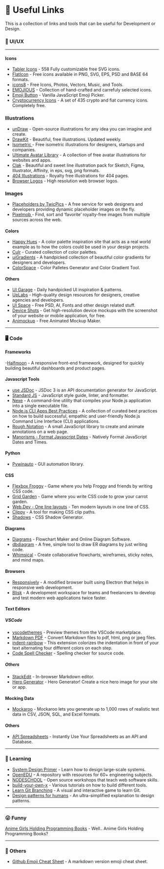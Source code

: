 # :link: Useful Links

This is a collection of links and tools that can be useful for Development or Design. 

### :art: UI/UX

***
#### Icons
- [Tabler Icons](https://tablericons.com) - 558 Fully customizable free SVG icons.
- [FlatIcon](https://www.flaticon.com/) - Free icons available in PNG, SVG, EPS, PSD and BASE 64 formats.
- [icons8](https://icons8.com/) - Free Icons, Photos, Vectors, Music, and Tools.
- [EMOJIOUS](https://www.emojious.com/) - Collection of hand-crafted and carrefuly selected icons. 
- [Emoji Button](https://emoji-button.js.org/) - Vanilla JavaScript Emoji Picker.
- [Cryptocurrency Icons](http://cryptoicons.co/) - A set of 435 crypto and fiat currency icons. Completely free.

### Illustrations
- [unDraw](https://undraw.co) - Open-source illustrations for any idea you can imagine and create.
- [DrawKit](https://www.drawkit.io/) - Beautiful, free illustrations. Updated weekly.
- [Isometric ](https://isometric.online/) - Free isometric illustrations for designers, startups and companies.
- [Ultimate Avatar Library](https://limitlessdesigns.io/avatar-illustrations/) - A collection of free avatar illustrations for websites and apps.
- [Clak](https://www.ls.graphics/illustrations/clak) - Beautiful and sweet line illustration pack for Sketch, Figma, Illustrator, Affinity, in eps, svg, png formats.
- [404 Illustrations](https://error404.fun/) - Royalty free illustrations for 404 pages.
- [Browser Logos](https://github.com/alrra/browser-logos/) - High resolution web browser logos.

### Images
- [Placeholders by TwicPics](https://discover.twicpics.com/en/placeholder) - A free service for web designers and developers providing dynamic placeholder images on the fly.
- [Pixelmob ](https://pixelmob.co/) - Find, sort and ‘favorite’ royalty-free images from multiple sources across the web.

#### Colors
- [Happy Hues](https://www.happyhues.co/) - A color palette inspiration site that acts as a real world example as to how the colors could be used in your design projects.
- [Culr](https://www.culrs.com/) - Curated collection of color palettes. 
- [uiGradients](https://uigradients.com/) - A handpicked collection of beautiful color gradients for designers and developers.
- [ColorSpace](https://mycolor.space/) - Color Palletes Generator and Color Gradient Tool.


#### Others
- [UI Garage](https://uigarage.net/) - Daily handpicked UI inspiration & patterns.
- [UpLabs](https://www.uplabs.com/) - High-quality design resources for designers, creative agencies and developers.
- [UI Space](https://uispace.net/) - Free PSD, AI, Fonts and other design related stuff.
- [Device Shots](https://deviceshots.com/) - Get high-resolution device mockups with the screenshot of your website or mobile application, for free.
- [Animockup](https://animockup.com/) - Free Animated Mockup Maker.

***
### :desktop_computer: Code

#### Frameworks
-[Halfmoon](https://www.gethalfmoon.com/) - A responsive front-end framework, designed for quickly building beautiful dashboards and product pages.

#### Javascript Tools
- [use JSDoc](https://jsdoc.app/index.html) - JSDoc 3 is an API documentation generator for JavaScript.
- [Standard JS](https://standardjs.com/) - JavaScript style guide, linter, and formatter.
- [Nexe](https://github.com/nexe/nexe) - A command-line utility that compiles your Node.js application into a single executable file.
- [Node.js CLI Apps Best Practices](https://github.com/lirantal/nodejs-cli-apps-best-practices) - A collection of curated best practices on how to build successful, empathic and user-friendly Node.js Command Line Interface (CLI) applications.
- [Rough Notation](https://roughnotation.com/) - A small JavaScript library to create and animate annotations on a web page.
- [Manorisms - Format Javascript Dates](https://elijahmanor.com/format-js-dates-and-times) - Natively Format JavaScript Dates and Times.

#### Python
- [Pywinauto](http://pywinauto.github.io/) - GUI automation library.

#### CSS
- [Flexbox Froggy](https://flexboxfroggy.com/) - Game where you help Froggy and friends by writing CSS code.
- [Grid Garden](https://cssgridgarden.com/) - Game where you write CSS code to grow your carrot garden.
- [Web.Dev - One line layouts](https://web.dev/one-line-layouts/) - Ten modern layouts in one line of CSS.
- [Clippy](https://bennettfeely.com/clippy/) - A tool for making CSS clip paths.
- [Shadows](https://brumm.af/shadows) - CSS Shadow Generator.

#### Diagrams
- [Diagrams](https://app.diagrams.net/) - Flowchart Maker and Online Diagram Software.
- [dbdiagram](https://dbdiagram.io/home) - A free, simple tool to draw ER diagrams by just writing code.
- [Whimsical](https://whimsical.com/) - Create collaborative flowcharts, wireframes, sticky notes, and mind maps.

#### Browsers 
- [Responsively](https://responsively.app/) - A modified browser built using Electron that helps in responsive web development.
- [Blisk](https://blisk.io/) - A development workspace for teams and freelancers to develop and test modern web applications twice faster.

#### Text Editors


##### VSCode
- [vscodethemes](https://vscodethemes.com/) - Preview themes from the VSCode marketplace.
- [Markdown PDF](https://marketplace.visualstudio.com/items?itemName=yzane.markdown-pdf) -  Convert Markdown files to pdf, html, png or jpeg files.
- [indent-rainbow](https://marketplace.visualstudio.com/items?itemName=oderwat.indent-rainbow) - This extension colorizes the indentation in front of your text alternating four different colors on each step.
- [Code Spell Checker](https://marketplace.visualstudio.com/items?itemName=streetsidesoftware.code-spell-checker) - Spelling checker for source code.

##### Others

- [StackEdit](https://stackedit.io/) - In-browser Markdown editor.
- [Hero Generator](https://hero-generator.netlify.app/) - Hero Generator! Create a nice hero image for your site or app.

#### Mocking Data
- [Mockaroo](https://mockaroo.com/) - Mockaroo lets you generate up to 1,000 rows of realistic test data in CSV, JSON, SQL, and Excel formats.

#### Others
- [API Spreadsheets](https://apispreadsheets.com/) - Instantly Use Your Spreadsheets as an API and Database.


***
### :open_book: Learning

- [System Design Primer](https://github.com/donnemartin/system-design-primer) - Learn how to design large-scale systems.
- [OpenEDU](https://github.com/marwahmanbir/OpenEDU) - A repository with resources for 60+ engineering subjects.
- [NODESCHOOL](https://nodeschool.io/) - Open source workshops that teach web software skills.
- [build-your-own-x](https://github.com/danistefanovic/build-your-own-x) - Various tutorials on how to build different tools.
- [Learn Git Branching](https://learngitbranching.js.org/) - A visual and interactive game to learn Git.
- [Design patterns for humans](https://github.com/kamranahmedse/design-patterns-for-humans) - An ultra-simplified explanation to design patterns.

***
### :stuck_out_tongue_winking_eye: Funny
[Anime Girls Holding Programming Books](https://github.com/laynH/Anime-Girls-Holding-Programming-Books) - Well.. Anime Girls Holding Programming Books?

***
### :round_pushpin: Others
- [Github Emoji Cheat Sheet](https://github.com/ikatyang/emoji-cheat-sheet) - A markdown version emoji cheat sheet.
